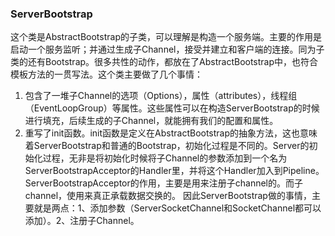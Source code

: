 ### ServerBootstrap
这个类是AbstractBootstrap的子类，可以理解是构造一个服务端。主要的作用是启动一个服务监听；并通过生成子Channel，接受并建立和客户端的连接。同为子类的还有Bootstrap。很多共性的动作，都放在了AbstractBootstrap中，也符合模板方法的一贯写法。这个类主要做了几个事情：
1. 包含了一堆子Channel的选项（Options），属性（attributes），线程组（EventLoopGroup）等属性。这些属性可以在构造ServerBootstrap的时候进行填充，后续生成的子Channel，就能拥有我们的配置和属性。
2. 重写了init函数。init函数是定义在AbstractBootstrap的抽象方法，这也意味着ServerBootstrap和普通的Bootstrap，初始化过程是不同的。Server的初始化过程，无非是将初始化时候将子Channel的参数添加到一个名为ServerBootstrapAcceptor的Handler里，并将这个Handler加入到Pipeline。ServerBootstrapAcceptor的作用，主要是用来注册子channel的。而子channel，使用来真正承载数据交换的。
因此ServerBootstrap做的事情，主要就是两点：1、添加参数（ServerSocketChannel和SocketChannel都可以添加）。2、注册子Channel。